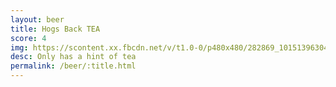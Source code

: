 ```yaml
---
layout: beer
title: Hogs Back TEA
score: 4
img: https://scontent.xx.fbcdn.net/v/t1.0-0/p480x480/282869_10151396304613745_908615539_n.jpg?oh=1501f088862da08c0d71a685681dd0c4&oe=5877D082
desc: Only has a hint of tea
permalink: /beer/:title.html
---
```

